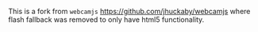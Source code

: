 This is a fork from `webcamjs` https://github.com/jhuckaby/webcamjs where flash fallback was removed to only have html5 functionality.
